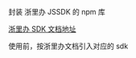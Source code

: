 封装 浙里办 JSSDK 的 npm 库

[浙里办 SDK 文档地址](https://portal.zjzwfw.gov.cn/assets/jsbridge/1.0.0/public/site/index.html)


使用前，按浙里办文档引入对应的 sdk